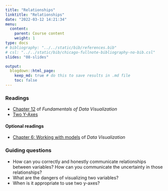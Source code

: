 ```yaml
---
title: "Relationships"
linktitle: "Relationships"
date: "2022-03-12 14:21:34"
menu:
  content:
    parent: Course content
    weight: 1
type: docs
# bibliography: "../../static/bib/references.bib"
# csl: "../../static/bib/chicago-fullnote-bibliography-no-bib.csl"
slides: "08-slides"

output:
  blogdown::html_page:
    keep_md: true # do this to save results in .md file
    toc: false
---
```


### Readings

- <i class="fas fa-book"></i> [Chapter 12](https://clauswilke.com/dataviz/visualizing-associations.html) of *Fundamentals of Data Visualization*
- <i class="fas fa-external-link-square-alt"></i> [Two Y-Axes](https://kieranhealy.org/blog/archives/2016/01/16/two-y-axes/)
<!-- - <i class="fas fa-external-link-square-alt"></i> [Two Alternatives to Using a Second Y-Axis](http://stephanieevergreen.com/two-alternatives-to-using-a-second-y-axis/) & [Illusion of success](http://junkcharts.typepad.com/junk_charts/2006/06/illusion_of_suc.html) & [Dissecting two axes](http://junkcharts.typepad.com/junk_charts/2006/01/dissecting_two_.html) -->
<!-- - <i class="fas fa-external-link-square-alt"></i> [Dual-Scaled Axes in Graphs: Are They Ever the Best Solution?](http://www.perceptualedge.com/articles/visual_business_intelligence/dual-scaled_axes.pdf) [@Few:2008] -->


#### Optional readings
- <i class="fas fa-book"></i> [Chapter 6: Working with models](https://socviz.co/modeling.html#modeling) of *Data Visualization*


### Guiding questions

- How can you correctly and honestly communicate relationships between variables? How can you communicate the uncertainty in those relationships?
- What are the dangers of visualizing two variables?
- When is it appropriate to use two y-axes?


<!-- ### Slides -->

<!-- The slides for today's lesson are available online as an HTML file. Use the buttons below to open the slides either as an interactive website or as a static PDF (for printing or storing for later). -->

<!-- {{< blogdown/slide-buttons >}} -->

<!-- **Fun fact**: If you type <kbd>?</kbd> (or <kbd>shift</kbd> + <kbd>/</kbd>) while going through the slides, you can see a list of special slide-specific commands. -->

